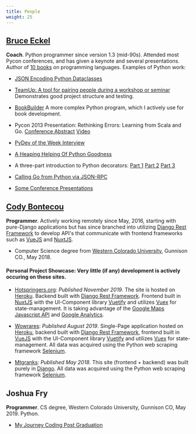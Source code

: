 ```yaml
---
title: People
weight: 25
---
```


[Bruce Eckel](https://www.mindviewllc.com/)
-------------------------------------------

**Coach**. Python programmer since version 1.3 (mid-90s). Attended most Pycon
conferences, and has given a keynote and several presentations. Author of
[10 books](https://www.mindviewllc.com/bibliography/) on programming languages.
Examples of Python work:

-   [JSON Encoding Python Dataclasses](https://www.bruceeckel.com/2018/09/16/json-encoding-python-dataclasses/)

-   [TeamUp: A tool for pairing people during a workshop or seminar](https://github.com/BruceEckel/TeamUp)
    Demonstrates good project structure and testing.

-   [BookBuilder](https://github.com/BruceEckel/BookBuilder) A more complex Python program, which
    I actively use for book development.

-   Pycon 2013 Presentation: Rethinking Errors: Learning from Scala and Go.
    [Conference Abstract](https://us.pycon.org/2013/schedule/presentation/52/)
    [Video](https://www.youtube.com/watch?v=REOL1AV_PCg)

-   [PyDev of the Week Interview](http://www.blog.pythonlibrary.org/2017/11/06/pydev-of-the-week-bruce-eckel/)

-   [A Heaping Helping Of Python Goodness](https://www.bruceeckel.com/2014/12/05/a-heaping-helping-of-python-goodness/)

-   A three-part introduction to Python decorators:
    [Part 1](https://www.artima.com/weblogs/viewpost.jsp?thread=240808)
    [Part 2](https://www.artima.com/weblogs/viewpost.jsp?thread=240845)
    [Part 3](https://www.artima.com/weblogs/viewpost.jsp?thread=241209)

-   [Calling Go from Python via JSON-RPC](https://www.artima.com/weblogs/viewpost.jsp?thread=333589)

-   [Some Conference Presentations](https://www.youtube.com/results?search_query=bruce+eckel+python)

[Cody Bontecou](https://github.com/codybontecou/)
-------------

**Programmer**. Actively working remotely since May, 2016, starting with pure-Django applications but has since branched
into utilizing [Django Rest Framework](https://www.django-rest-framework.org/) to develop API's 
that communicate with frontend frameworks such as [VueJS](https://vuejs.org/) and [NuxtJS](https://nuxtjs.org/).
-   Computer Science degree from [Western Colorado University](https://www.western.edu/), Gunnison CO., May 2018.

#### Personal Project Showcase: Very little (if any) development is actively occuring on these sites.
-   [Hotspringers.org](https://www.hotspringers.org/): _Published November 2019_. 
The site is hosted on [Heroku](https://www.heroku.com).
Backend built with [Django Rest Framework](https://www.django-rest-framework.org/). 
Frontend built in [NuxtJS](https://nuxtjs.org/) with the UI-Component library [Vuetify](vuetifyjs.com/) 
and utilizes [Vuex](https://vuex.vuejs.org/) for state-management.
It is taking advantage of the [Google Maps Javascript API](https://developers.google.com/maps/documentation/javascript/tutorial)
 and [Google Analytics](https://analytics.google.com/analytics/web/provision/#/provision).   

-   [Wowrares](https://www.wowrares.com/): _Published August 2019_.
Single-Page application hosted on [Heroku](https://www.heroku.com), 
backend built with [Django Rest Framework](https://www.django-rest-framework.org/),
frontend built in [VueJS](https://vuejs.org/) with the UI-Component library [Vuetify](vuetifyjs.com/) and utilizes [Vuex](https://vuex.vuejs.org/) for state-management.
All data was acquired using the Python web scraping framework [Selenium](https://selenium-python.readthedocs.io/).

- [Mtgranks](https://www.mtgranks.com/): _Published May 2018_.
This site (frontend + backend) was built purely in [Django](https://www.djangoproject.com/). 
All data was acquired using the Python web scraping framework [Selenium](https://selenium-python.readthedocs.io/). 



Joshua Fry
----------

**Programmer**. CS degree, Western Colorado University, Gunnison CO, May 2019. Python.

-   [My Journey Coding Post Graduation](https://elastic-ardinghelli-51a2f0.netlify.com/2019/12/17/coding-post-college/)

